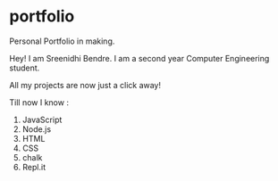 # portfolio

Personal Portfolio in making. 

Hey! I am Sreenidhi Bendre. 
I am a second year Computer Engineering student.

All my projects are now just a click away!

Till now I know :

1. JavaScript
1. Node.js
1. HTML 
1. CSS
1. chalk
1. Repl.it
